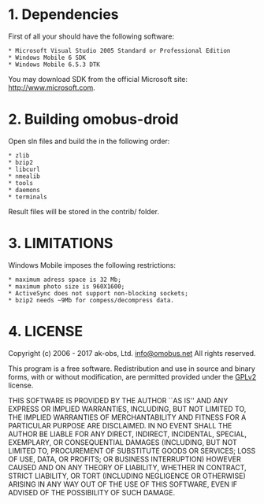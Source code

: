 # 1. Dependencies

First of all your should have the following software:

    * Microsoft Visual Studio 2005 Standard or Professional Edition
    * Windows Mobile 6 SDK
    * Windows Mobile 6.5.3 DTK

You may download SDK from the official Microsoft site: http://www.microsoft.com.

# 2. Building omobus-droid

Open sln files and build the in the following order:

    * zlib
    * bzip2
    * libcurl
    * nmealib
    * tools
    * daemons
    * terminals

Result files will be stored in the contrib/ folder.

# 3. LIMITATIONS

Windows Mobile imposes the following restrictions:

    * maximum adress space is 32 Mb;
    * maximum photo size is 960X1600;
    * ActiveSync does not support non-blocking sockets;
    * bzip2 needs ~9Mb for compess/decompress data.

# 4. LICENSE

Copyright (c) 2006 - 2017 ak-obs, Ltd. <info@omobus.net>
All rights reserved.

This program is a free software. Redistribution and use in source
and binary forms, with or without modification, are permitted provided 
under the [GPLv2](http://www.gnu.org/licenses/gpl-2.0.html) license.

THIS SOFTWARE IS PROVIDED BY THE AUTHOR ``AS IS'' AND ANY EXPRESS
OR IMPLIED WARRANTIES, INCLUDING, BUT NOT LIMITED TO, THE IMPLIED
WARRANTIES OF MERCHANTABILITY AND FITNESS FOR A PARTICULAR PURPOSE
ARE DISCLAIMED.  IN NO EVENT SHALL THE AUTHOR BE LIABLE FOR ANY
DIRECT, INDIRECT, INCIDENTAL, SPECIAL, EXEMPLARY, OR CONSEQUENTIAL
DAMAGES (INCLUDING, BUT NOT LIMITED TO, PROCUREMENT OF SUBSTITUTE
GOODS OR SERVICES; LOSS OF USE, DATA, OR PROFITS; OR BUSINESS
INTERRUPTION) HOWEVER CAUSED AND ON ANY THEORY OF LIABILITY,
WHETHER IN CONTRACT, STRICT LIABILITY, OR TORT (INCLUDING
NEGLIGENCE OR OTHERWISE) ARISING IN ANY WAY OUT OF THE USE OF THIS
SOFTWARE, EVEN IF ADVISED OF THE POSSIBILITY OF SUCH DAMAGE.
